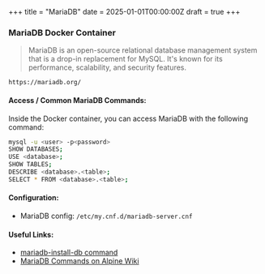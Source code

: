 +++
title = "MariaDB"
date = 2025-01-01T00:00:00Z
draft = true
+++

### MariaDB Docker Container

> MariaDB is an open-source relational database management system that is a drop-in replacement for MySQL.
> It's known for its performance, scalability, and security features.

    https://mariadb.org/



#### Access / Common MariaDB Commands:
Inside the Docker container, you can access MariaDB with the following command:

```sh
mysql -u <user> -p<password>
SHOW DATABASES;
USE <database>;
SHOW TABLES;
DESCRIBE <database>.<table>;
SELECT * FROM <database>.<table>;
```



#### Configuration:
* MariaDB config: `/etc/my.cnf.d/mariadb-server.cnf`




#### Useful Links:
* [mariadb-install-db command](https://mariadb.com/kb/en/mariadb-install-db/)
* [MariaDB Commands on Alpine Wiki](https://wiki.alpinelinux.org/wiki/MariaDB)
